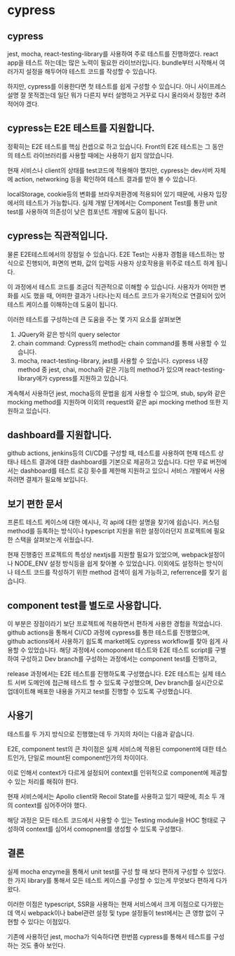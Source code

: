 # cypress

## cypress

jest, mocha, react-testing-library를 사용하여 주로 테스트를 진행하였다.
react app을 테스트 하는데는 많은 노력이 필요한 라이브러입니다. bundle부터 시작해서 여러가지 설정을 해두어야 테스트 코드를 작성할 수 있습니다.

하지만, cypress를 이용한다면 첫 테스트를 쉽게 구성할 수 있습니다.
아니 사이프레스 설명 잘 못적겠는데 일단 뭐가 다른지 부터 설명하고 거꾸로 다시 올라와서 장점만 추려 적어야 겠다.

## cypress는 E2E 테스트를 지원합니다.

정확히는 E2E 테스트를 핵심 컨셉으로 하고 있습니다.
Front의 E2E 테스트는 그 동안의 테스트 라이브러리를 사용할 때에는 사용하기 쉽지 않았습니다.

현재 서비스나 client의 상태를 test코드에 적용해야 했지만, cypress는 dev서버 자체에 action, networking 등을 확인하여 테스트 결과를 받아 볼 수 있습니다.

localStorage, cookie등의 변화를 브라우저환경에 적용되어 있기 때문에, 사용자 입장에서의 테스트가 가능합니다.
실제 개발 단계에서는 Component Test를 통한 unit test를 사용하여 의존성이 낮은 컴포넌트 개발에 도움이 됩니다.

## cypress는 직관적입니다.

물론 E2E테스트에서의 장점일 수 있습니다. E2E Test는 사용자 경험을 테스트하는 방식으로 진행되어, 화면의 변화, 값의 입력등 사용자 상호작용을 위주로 테스트 하게 됩니다.

이 과정에서 테스트 코드를 조금더 직관적으로 이해할 수 있습니다. 사용자가 어떠한 변화를 시도 했을 때, 어떠한 결과가 나타나는지 테스트 코드가 유기적으로 연결되어 있어 테스트 케이스를 이해하는데 도움이 됩니다.

이러한 테스트를 구성하는데 큰 도움을 주는 몇 가지 요소를 살펴보면

1. JQuery와 같은 방식의 query selector
2. chain command: Cypress의 method는 chain command를 통해 사용할 수 있습니다.
3. mocha, react-testing-library, jest를 사용할 수 있습니다. cypress 내장 method 중 jest, chai, mocha와 같은 기능의 method가 있으며 react-testing-library에가 cypress를 지원하고 있습니다.

계속해서 사용하던 jest, mocha등의 문법을 쉽게 사용할 수 있으며, stub, spy와 같은 mocking method를 지원하며 이외의 request와 같은 api mocking method 또한 지원하고 있습니다.

## dashboard를 지원합니다.

github actions, jenkins등의 CI/CD를 구성할 때, 테스트를 사용하여 현재 테스트 상태나 테스트 결과에 대한 dashboard를 기본으로 제공하고 있습니다.
다만 무료 버전에서는 dashboard를 테스트 로깅 횟수를 제한해 지원하고 있으니 서비스 개발에서 사용하려면 결제가 필요해 보입니다.

## 보기 편한 문서

프론트 테스트 케이스에 대한 예시나, 각 api에 대한 설명을 찾기에 쉽습니다.
커스텀 method를 등록하는 방식이나 typescript 지원을 위한 설정이라던지 프로젝트에 필요한 스택을 살펴보는게 쉬웠습니다.

현재 진행중인 프로젝트의 특성상 nextjs를 지원할 필요가 있었으며, webpack설정이나 NODE_ENV 설정 방식등을 쉽게 찾아볼 수 있었습니다.
이외에도 설정하는 방식이나 테스트 코드를 작성하기 위한 method 검색이 쉽게 가능하고, referrence를 찾기 쉽습니다.

## component test를 별도로 사용합니다.

이 부분은 장점이라기 보단 프로젝트에 적용하면서 편하게 사용한 경험을 적었습니다.
github actions을 통해서 CI/CD 과정에 cypress를 통한 테스트를 진행했으며, github actions에서 사용하기 쉽도록 market에도 cypress workflow를 찾아 쉽게 사용할 수 있었습니다.
해당 과정에서 comoponent 테스트와 E2E 테스트 script를 구별하여 구성하고 Dev branch를 구성하는 과정에서는 component test를 진행하고,

release 과정에서는 E2E 테스트를 진행하도록 구성했습니다. E2E 테스트는 실제 테스트 서버 도메인에 접근해 테스트 할 수 있도록 구성했으며, Dev branch를 실시간으로 업데이트해 배포한 내용을 가지고 test를 진행할 수 있도록 구성했습니다.

## 사용기

테스트를 두 가지 방식으로 진행했는데 두 가지의 차이는 다음과 같습니다.

E2E, component test의 큰 차이점은 실제 서비스에 적용된 component에 대한 테스트인가, 단일로 mount된 component인가의 차이이다.

이로 인해서 context가 다르게 설정되어 context를 인위적으로 component에 제공할 수 있는 처리를 해줘야 한다.

현재 서비스에서는 Apollo client와 Recoil State를 사용하고 있기 때문에, 최소 두 개의 context를 심어주어야 했다.

해당 과정은 모든 테스트 코드에서 사용할 수 있는 Testing module을 HOC 형태로 구성하여 context를 심어서 comopnent를 생성할 수 있도록 구성했다.

## 결론

실제 mocha enzyme을 통해서 unit test를 구성 할 때 보다 편하게 구성할 수 있었다.
한 가지 library를 통해서 모든 테스트 케이스를 구성할 수 있는게 무엇보다 편하게 다가 왔다.

이러한 이점은 typescript, SSR을 사용하는 현재 서비스에서 크게 이점으로 다가왔는데 역시 webpack이나 babel관련 설정 및 type 설정들이 test에서는 큰 영향 없이 구현할 수 있다는 이점있다.

기존에 사용하던 jest, mocha가 익숙하다면 한번쯤 cypress를 통해서 테스트를 구성하는 것도 좋아 보인다.
